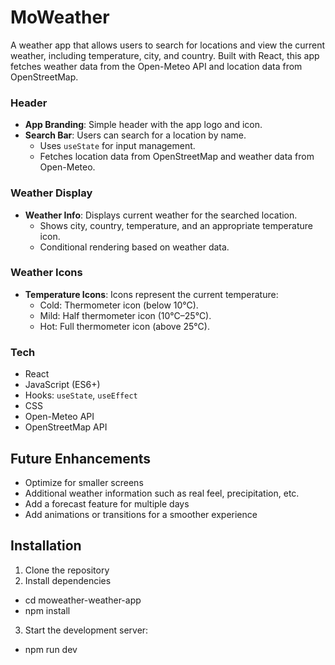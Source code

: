 # MoWeather

A weather app that allows users to search for locations and view the current weather, including temperature, city, and country. Built with React, this app fetches weather data from the Open-Meteo API and location data from OpenStreetMap.

### Header

- **App Branding**: Simple header with the app logo and icon.
- **Search Bar**: Users can search for a location by name.
  - Uses `useState` for input management.
  - Fetches location data from OpenStreetMap and weather data from Open-Meteo.

### Weather Display

- **Weather Info**: Displays current weather for the searched location.
  - Shows city, country, temperature, and an appropriate temperature icon.
  - Conditional rendering based on weather data.

### Weather Icons

- **Temperature Icons**: Icons represent the current temperature:
  - Cold: Thermometer icon (below 10°C).
  - Mild: Half thermometer icon (10°C–25°C).
  - Hot: Full thermometer icon (above 25°C).

### Tech

- React
- JavaScript (ES6+)
- Hooks: `useState`, `useEffect`
- CSS
- Open-Meteo API
- OpenStreetMap API

## Future Enhancements

- Optimize for smaller screens
- Additional weather information such as real feel, precipitation, etc.
- Add a forecast feature for multiple days
- Add animations or transitions for a smoother experience

## Installation

1. Clone the repository
2. Install dependencies

- cd moweather-weather-app
- npm install

3. Start the development server:

- npm run dev
